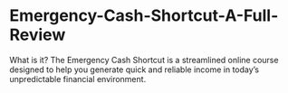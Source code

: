 # Emergency-Cash-Shortcut-A-Full-Review
What is it? The Emergency Cash Shortcut is a streamlined online course designed to help you generate quick and reliable income in today’s unpredictable financial environment.
